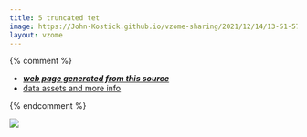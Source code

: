 ```yaml
---
title: 5 truncated tet
image: https://John-Kostick.github.io/vzome-sharing/2021/12/14/13-51-57-5 truncated tet/5 truncated tet.png
layout: vzome
---
```


{% comment %}
 - [***web page generated from this source***][post]
 - [data assets and more info][github]

[post]: <https://John-Kostick.github.io/vzome-sharing/2021/12/14/5 truncated tet-13-51-57.html>
[github]: <https://github.com/John-Kostick/vzome-sharing/tree/main/2021/12/14/13-51-57-5 truncated tet/>
{% endcomment %}

<vzome-viewer style="width: 100%; height: 65vh;"
       src="https://John-Kostick.github.io/vzome-sharing/2021/12/14/13-51-57-5 truncated tet/5 truncated tet.vZome" >
  <img src="https://John-Kostick.github.io/vzome-sharing/2021/12/14/13-51-57-5 truncated tet/5 truncated tet.png" />
</vzome-viewer>